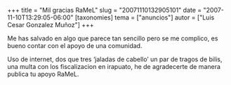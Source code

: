 +++
title = "Mil gracias RaMeL"
slug = "20071110132905101"
date = "2007-11-10T13:29:05-06:00"
[taxonomies]
tema = ["anuncios"]
autor = ["Luis Cesar Gonzalez Muñoz"]
+++

Me has salvado en algo que parece tan sencillo pero se me complico, es
bueno contar con el apoyo de una comunidad.

Uso de internet, dos que tres ‘jaladas de cabello’ un par de tragos de
bilis, una multa con los fiscalizacion en irapuato, he de agradecerte de
manera publica tu apoyo RaMeL.

